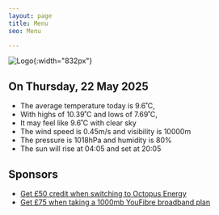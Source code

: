 ```yaml
---
layout: page
title: Menu
seo: Menu

---
```


![Logo](/images/logo.jpg){:width="832px"}

<!-- weather_marker starts -->
## On Thursday, 22 May 2025

- The average temperature today is 9.6˚C,
- With highs of 10.39˚C and lows of 7.69˚C,
- It may feel like 9.6˚C with clear sky
- The wind speed is 0.45m/s and visibility is 10000m
- The pressure is 1018hPa and humidity is 80%
- The sun will rise at 04:05 and set at 20:05

<!-- weather_marker ends -->

## Sponsors

- [Get £50 credit when switching to Octopus Energy](https://bit.ly/3oD1nnS)
- [Get £75 when taking a 1000mb YouFibre broadband plan](https://aklam.io/91zWhU?)
